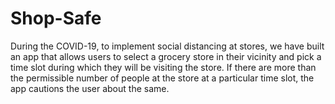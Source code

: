 # Shop-Safe
During the COVID-19, to implement social distancing at stores, we have built an app that allows users to select a grocery store
in their vicinity and pick a time slot during which they will be
visiting the store. If there are more than the permissible number of people at the store at a particular time slot, the app
cautions the user about the same.
